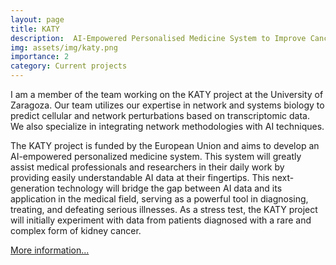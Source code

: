 ```yaml
---
layout: page
title: KATY 
description:  AI-Empowered Personalised Medicine System to Improve Cancer Treatments 
img: assets/img/katy.png
importance: 2
category: Current projects
---
```


I am a member of the team working on the KATY project at the University of Zaragoza. Our team utilizes our expertise in network and systems biology to predict cellular and network perturbations based on transcriptomic data. We also specialize in integrating network methodologies with AI techniques.

The KATY project is funded by the European Union and aims to develop an AI-empowered personalized medicine system. This system will greatly assist medical professionals and researchers in their daily work by providing easily understandable AI data at their fingertips. This next-generation technology will bridge the gap between AI data and its application in the medical field, serving as a powerful tool in diagnosing, treating, and defeating serious illnesses. As a stress test, the KATY project will initially experiment with data from patients diagnosed with a rare and complex form of kidney cancer.

[More information...](https://katy-project.eu/)
